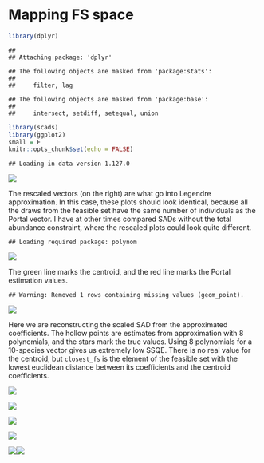 Mapping FS space
================

``` r
library(dplyr)
```

    ## 
    ## Attaching package: 'dplyr'

    ## The following objects are masked from 'package:stats':
    ## 
    ##     filter, lag

    ## The following objects are masked from 'package:base':
    ## 
    ##     intersect, setdiff, setequal, union

``` r
library(scads)
library(ggplot2)
small = F
knitr::opts_chunk$set(echo = FALSE)
```

    ## Loading in data version 1.127.0

![](fs_space_files/figure-markdown_github/density%20plot%20perhaps-1.png)

The rescaled vectors (on the right) are what go into Legendre approximation. In this case, these plots should look identical, because all the draws from the feasible set have the same number of individuals as the Portal vector. I have at other times compared SADs without the total abundance constraint, where the rescaled plots could look quite different.

    ## Loading required package: polynom

![](fs_space_files/figure-markdown_github/distance%20to%20centroid-1.png)

The green line marks the centroid, and the red line marks the Portal estimation values.

    ## Warning: Removed 1 rows containing missing values (geom_point).

![](fs_space_files/figure-markdown_github/generate%20from%20centroid,%20empirical-1.png)

Here we are reconstructing the scaled SAD from the approximated coefficients. The hollow points are estimates from approximation with 8 polynomials, and the stars mark the true values. Using 8 polynomials for a 10-species vector gives us extremely low SSQE. There is no real value for the centroid, but `closest_fs` is the element of the feasible set with the lowest euclidean distance between its coefficients and the centroid coefficients.

![](fs_space_files/figure-markdown_github/dist%20to%20centroid%20plot-1.png)

![](fs_space_files/figure-markdown_github/heatmap-1.png)

![](fs_space_files/figure-markdown_github/linecloud-1.png)

![](fs_space_files/figure-markdown_github/coefficients%20linecloud-1.png)

![](fs_space_files/figure-markdown_github/add%20some%20rats-1.png)![](fs_space_files/figure-markdown_github/add%20some%20rats-2.png)
